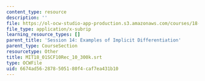 ```yaml
---
content_type: resource
description: ''
file: https://ol-ocw-studio-app-production.s3.amazonaws.com/courses/18-01sc-single-variable-calculus-fall-2010/6674ad562878505180f4caf7ea431b10_MIT18_01SCF10Rec_10_300k.vtt
file_type: application/x-subrip
learning_resource_types: []
parent_title: 'Session 14: Examples of Implicit Differentiation'
parent_type: CourseSection
resourcetype: Other
title: MIT18_01SCF10Rec_10_300k.srt
type: OCWFile
uid: 6674ad56-2878-5051-80f4-caf7ea431b10
---
```

